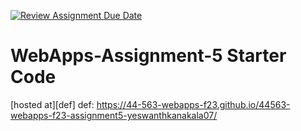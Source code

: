[![Review Assignment Due Date](https://classroom.github.com/assets/deadline-readme-button-24ddc0f5d75046c5622901739e7c5dd533143b0c8e959d652212380cedb1ea36.svg)](https://classroom.github.com/a/7kKA03Up)
# WebApps-Assignment-5 Starter Code
[hosted at][def]
def: https://44-563-webapps-f23.github.io/44563-webapps-f23-assignment5-yeswanthkanakala07/